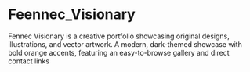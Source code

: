 # Feennec_Visionary
Fennec Visionary is a creative portfolio showcasing original designs, illustrations, and vector artwork. A modern, dark-themed showcase with bold orange accents, featuring an easy-to-browse gallery and direct contact links
